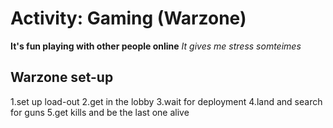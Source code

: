# Activity: Gaming (Warzone)

**It's fun playing with other people online**
_It gives me stress somteimes_

## Warzone set-up
1.set up load-out
2.get in the lobby
3.wait for deployment
4.land and search for guns 
5.get kills and be the last one alive